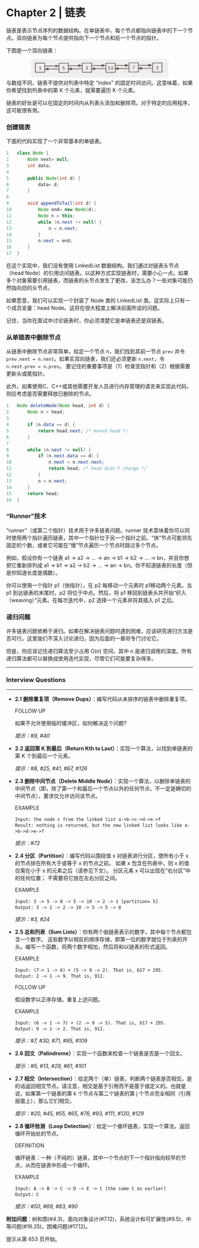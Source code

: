 # Chapter 2 | 链表

链表是表示节点序列的数据结构。在单链表中，每个节点都指向链表中的下一个节点。双向链表为每个节点提供指向下一个节点和前一个节点的指针。

下图是一个双向链表：

<div align=center><img src="img/ch2_1.png"/></div>
与数组不同，链表不提供对列表中特定 “index” 的固定时间访问。这意味着，如果你希望找到列表中的第 K 个元素，就需要遍历 K 个元素。

链表的好处是可以在固定的时间内从列表头添加和删除项。对于特定的应用程序，这可能很有用。  

### 创建链表

下面的代码实现了一个非常基本的单链表。

```java
1 	class Node {
2 		Node next= null;
3 		int data; 
4
5 		public Node(int d) {
6 			data= d;
7 		}
8
9 		void appendToTail(int d) {
10 			Node end= new Node(d);
11 			Node n = this;
12 			while (n.next != null) {
13 				n = n.next;
14 			}
15 			n.next = end;
16 		}
17 	}
```

在这个实现中，我们没有使用 LinkedList 数据结构。我们通过对链表头节点（head Node）的引用访问链表。以这种方式实现链表时，需要小心一点。如果多个对象需要引用链表，而链表的头节点发生了更改，该怎么办？一些对象可能仍然指向旧的头节点。

如果愿意，我们可以实现一个封装了 Node 类的 LinkedList 类。这实际上只有一个成员变量：head Node。这将在很大程度上解决前面所说的问题。

记住，当你在面试中讨论链表时，你必须清楚它是单链表还是双链表。

### 从单链表中删除节点

从链表中删除节点非常简单。给定一个节点 n，我们找到其前一节点 `prev` 并令 `prev.next = n.next`。如果实双向链表，我们还必须更新 `n.next`，令 `n.next.prev = n.prev`。 要记住的重要事项是（1）检查空指针和（2）根据需要更新头或尾指针。

此外，如果使用C、C++或其他需要开发人员进行内存管理的语言来实现此代码，则应考虑是否需要释放已删除的节点。

```java
1 	Node deleteNode(Node head, int d) {
2 		Node n = head;
3
4 		if (n.data == d) {
5 			return head.next; /* moved head */
6 		}
7
8 		while (n.next != null) {
9 			if (n.next.data == d) {
10 				n.next = n.next.next;
11 				return head; /* head didn't change */
12 			}
13 			n = n.next;
14 		}
15 		return head;
16 	}
```

### “Runner”技术

“runner”（或第二个指针）技术用于许多链表问题。runner 技术意味着你可以同时使用两个指针遍历链表，其中一个指针位于另一个指针之前。“快”节点可能领先固定的个数，或者它可能在“慢”节点遍历一个节点时跳过多个节点。

例如，假设你有一个链表 a1 -> a2 -> ... -> an -> b1 -> b2 -> ... -> bn，并且你想把它重新排列成 a1 -> b1 -> a2 -> b2 -> ... -> an -> bn。你不知道链表的长度（但是你知道长度是偶数）。

你可以使用一个指针 p1​（快指针），在 ​p2​ 每移动一个元素时 ​p1​ 移动两个元素。当 ​p1 到达链表的末尾时，p2 将位于中点。然后，将 p1 移回到链表头并开始“织入（weaving）”元素。在每次迭代中，p2 选择一个元素并将其插入 p1​ 之后。 

### 递归问题

许多链表问题依赖于递归。如果在解决链表问题时遇到困难，应该研究递归方法是否可行。这里我们不深入讨论递归，因为后面的一章将专门讨论它。

但是，你应该记住递归算法至少占用 O(n)​ 空间，其中 n 是递归调用的深度。所有递归算法都可以替换成使用迭代实现，尽管它们可能要复杂得多。

---

### Interview Questions

------

- **2.1 删除重复项（Remove Dups）**：编写代码从未排序的链表中删除重复项。

  FOLLOW UP

  如果不允许使用临时缓冲区，如何解决这个问题?

  *提示：#9, #40*



- **2.2 返回第 K 到最后（Return Kth to Last）**：实现一个算法，以找到单链表的第 K 个到最后一个元素。

  *提示：#8, #25, #41, #67, #126*



- **2.3 删除中间节点（Delete Middle Node）**：实现一个算法，以删除单链表的中间节点（即，除了第一个和最后一个节点以外的任何节点，不一定是确切的中间节点），要求仅允许访问该节点。

  EXAMPLE

  ```
  Input: the node c from the linked list a->b->c->d->e->f
  Result: nothing is returned, but the new linked list looks like a->b->d->e->f
  ```

  *提示：#72*



- **2.4 分区（Partition）**：编写代码以围绕值 x 对链表进行分区，使所有小于 x 的节点排在所有大于或等于 x 的节点之前。 如果 x 包含在列表中，则 x 的值仅需在小于 x 的元素之后（请参见下文）。 分区元素 x 可以出现在“右分区”中的任何位置； 不需要将它放在左右分区之间。

  EXAMPLE

  ```
  Input: 3 -> 5 -> 8 -> 5 -> 10 -> 2 -> 1 [partition= 5]
  Output: 3 -> 1 -> 2 -> 10 -> 5 -> 5 -> 8
  ```

  *提示：#3, #24*



- **2.5 总和列表（Sum Lists）**：你有两个由链表表示的数字，其中每个节点都包含一个数字。 这些数字以相反的顺序存储，即第一位的数字就位于列表的开头。编写一个函数，将两个数字相加，然后将和以链表的形式返回。

  EXAMPLE

  ```
  Input: (7-> 1 -> 6) + (5 -> 9 -> 2). That is, 617 + 295.
  Output: 2 -> 1 -> 9. That is, 912.
  ```

  FOLLOW UP

  假设数字以正序存储。重复上述问题。

  EXAMPLE

  ```
  Input: (6 -> 1 -> 7) + (2 -> 9 -> 5). That is, 617 + 295.
  Output: 9 -> 1 -> 2. That is, 912.
  ```

  *提示：#7, #30, #71, #95, #109*



- **2.6 回文（Palindrome）**：实现一个函数来检查一个链表是否是一个回文。

  *提示：#5, #13, #29, #61, #101*



- **2.7 相交（Intersection）**：给定两个（单）链表，判断两个链表是否相交。是的话返回相交节点。请注意，相交是基于引用而不是基于值定义的。也就是说，如果第一个链表的第 k 个节点与第二个链表的第 j 个节点完全相同（引用层面上），那么它们相交。

  *提示：#20, #45, #55, #65, #76, #93, #111, #120, #129*



- **2.8 循环检测（Loop Detection）**：给定一个循环链表，实现一个算法，返回循环开始处的节点。

  DEFINITION

  循环链表：一种（不纯的）链表，其中一个节点的下一个指针指向较早的节点，从而在链表中形成一个循环。

  EXAMPLE

  ```
  Input: A -> B -> C -> D -> E -> C [the same C as earlier]
  Output: C
  ```

  *提示：#50, #69, #83, #90*



**附加问题**：树和图(#4.3)，面向对象设计(#7.12)，系统设计和可扩展性(#9.5)，中等问题(#16.25)，困难问题(#17.12)。

提示从第 653 页开始。